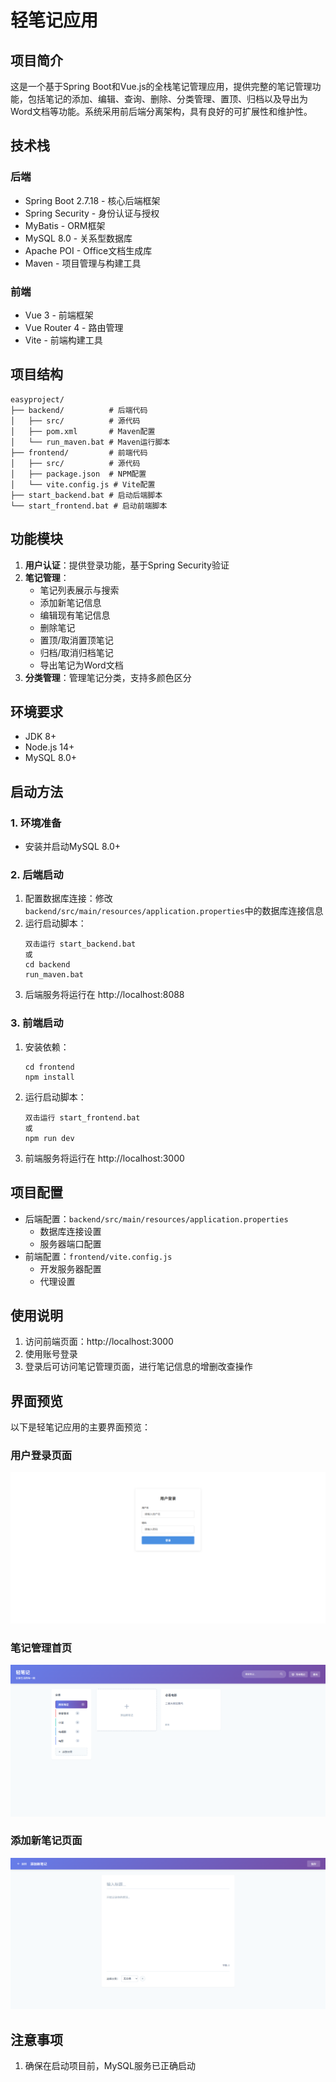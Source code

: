 # 轻笔记应用

## 项目简介
这是一个基于Spring Boot和Vue.js的全栈笔记管理应用，提供完整的笔记管理功能，包括笔记的添加、编辑、查询、删除、分类管理、置顶、归档以及导出为Word文档等功能。系统采用前后端分离架构，具有良好的可扩展性和维护性。

## 技术栈

### 后端
- Spring Boot 2.7.18 - 核心后端框架
- Spring Security - 身份认证与授权
- MyBatis - ORM框架
- MySQL 8.0 - 关系型数据库
- Apache POI - Office文档生成库
- Maven - 项目管理与构建工具

### 前端
- Vue 3 - 前端框架
- Vue Router 4 - 路由管理
- Vite - 前端构建工具

## 项目结构
```
easyproject/
├── backend/          # 后端代码
│   ├── src/          # 源代码
│   ├── pom.xml       # Maven配置
│   └── run_maven.bat # Maven运行脚本
├── frontend/         # 前端代码
│   ├── src/          # 源代码
│   ├── package.json  # NPM配置
│   └── vite.config.js # Vite配置
├── start_backend.bat # 启动后端脚本
└── start_frontend.bat # 启动前端脚本
```

## 功能模块
1. **用户认证**：提供登录功能，基于Spring Security验证
2. **笔记管理**：
   - 笔记列表展示与搜索
   - 添加新笔记信息
   - 编辑现有笔记信息
   - 删除笔记
   - 置顶/取消置顶笔记
   - 归档/取消归档笔记
   - 导出笔记为Word文档
3. **分类管理**：管理笔记分类，支持多颜色区分

## 环境要求
- JDK 8+
- Node.js 14+
- MySQL 8.0+

## 启动方法

### 1. 环境准备
- 安装并启动MySQL 8.0+

### 2. 后端启动
1. 配置数据库连接：修改`backend/src/main/resources/application.properties`中的数据库连接信息
2. 运行启动脚本：
   ```
   双击运行 start_backend.bat
   或
   cd backend
   run_maven.bat
   ```
3. 后端服务将运行在 http://localhost:8088

### 3. 前端启动
1. 安装依赖：
   ```
   cd frontend
   npm install
   ```
2. 运行启动脚本：
   ```
   双击运行 start_frontend.bat
   或
   npm run dev
   ```
3. 前端服务将运行在 http://localhost:3000

## 项目配置
- 后端配置：`backend/src/main/resources/application.properties`
  - 数据库连接设置
  - 服务器端口配置
- 前端配置：`frontend/vite.config.js`
  - 开发服务器配置
  - 代理设置

## 使用说明
1. 访问前端页面：http://localhost:3000
2. 使用账号登录
3. 登录后可访问笔记管理页面，进行笔记信息的增删改查操作

## 界面预览
以下是轻笔记应用的主要界面预览：

### 用户登录页面

![用户登录页面](./img/login.png)

### 笔记管理首页

![笔记管理首页](./img/notelist.png)

### 添加新笔记页面

![添加新笔记页面](./img/addnote.png)

## 注意事项
1. 确保在启动项目前，MySQL服务已正确启动